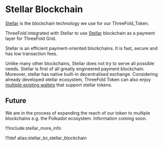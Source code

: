 # Stellar Blockchain

[Stellar](https://www.stellar.org/) is the blockchain technology we use for our ThreeFold_Token.

ThreeFold integrated with Stellar to use [Stellar](https://www.stellar.org/) blockchain as a payment layer for ThreeFold Grid. 

Stellar is an efficient payment-oriented blockchains. It is fast, secure and has low transaction fees. 

Unlike many other blockchains, Stellar does not try to serve all possible needs. Stellar is first of all greatly engineered payment blockchain. 
Moreover, stellar has native built-in decentralised exchange. Considering already developed stellar ecosystem, ThreeFold Token can also enjoy [multiple existing wallets](tfgrid:threefold_wallets) that support stellar tokens. 


## Future

We are in the process of expanding the reach of our token to multiple blockchains e.g. the Polkadot ecosystem. Information coming soon.


!!!include:stellar_more_info

!!!def alias:stellar_bc,stellar_blockchain